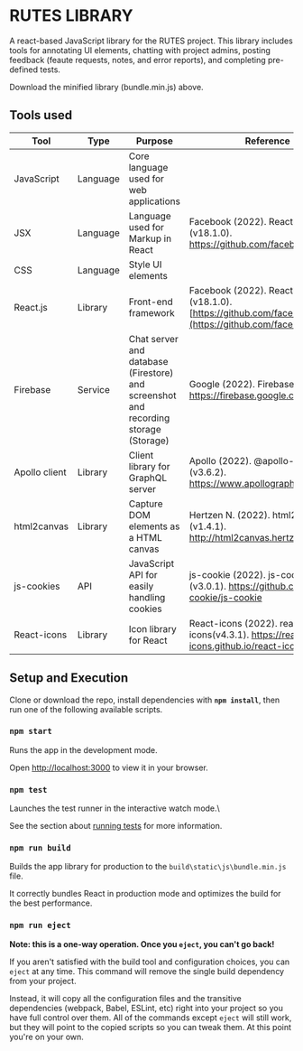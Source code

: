 
# RUTES LIBRARY

A react-based JavaScript library for the RUTES project. This library includes tools for annotating UI elements, chatting with project admins, posting feedback (feaute requests, notes, and error reports), and completing pre-defined tests.

Download the minified library (bundle.min.js) above.


## Tools used

|Tool  |Type  | Purpose | Reference  |
|--|--|--|--|
|  JavaScript|  Language | Core language used for web applications |  |
| JSX | Language | Language used for Markup in React |  Facebook (2022). React.js (v18.1.0). https://github.com/facebook/react/|
| CSS | Language |Style UI elements||
| React.js| Library | Front-end framework | Facebook (2022). React.js (v18.1.0). [https://github.com/facebook/react/](https://github.com/facebook/react/)|
| Firebase | Service | Chat server and database (Firestore) and screenshot and recording storage (Storage) | Google (2022). Firebase (v9.6.11). https://firebase.google.com/ 
| Apollo client | Library | Client library for GraphQL server | Apollo (2022). @apollo-client (v3.6.2). https://www.apollographql.com/
|html2canvas|Library | Capture DOM elements as a HTML canvas | Hertzen N. (2022). html2canvas (v1.4.1). http://html2canvas.hertzen.com/
|js-cookies|API| JavaScript API for easily handling cookies | js-cookie (2022). js-cookie (v3.0.1). https://github.com/js-cookie/js-cookie |
|React-icons|Library|Icon library for React| React-icons (2022). react-icons(v4.3.1).  https://react-icons.github.io/react-icons/
  
## Setup and Execution

Clone or download the repo, install dependencies with **`npm install`**, then run one of the following available scripts.

### `npm start`


Runs the app in the development mode.

Open [http://localhost:3000](http://localhost:3000) to view it in your browser.

 

  

### `npm test`

  

Launches the test runner in the interactive watch mode.\

See the section about [running tests](https://facebook.github.io/create-react-app/docs/running-tests) for more information.

  

### `npm run build`

  

Builds the app library for production to the `build\static\js\bundle.min.js` file.

It correctly bundles React in production mode and optimizes the build for the best performance.


  

### `npm run eject`

  

**Note: this is a one-way operation. Once you `eject`, you can't go back!**

  

If you aren't satisfied with the build tool and configuration choices, you can `eject` at any time. This command will remove the single build dependency from your project.

  

Instead, it will copy all the configuration files and the transitive dependencies (webpack, Babel, ESLint, etc) right into your project so you have full control over them. All of the commands except `eject` will still work, but they will point to the copied scripts so you can tweak them. At this point you're on your own.

 

 